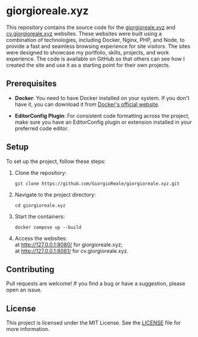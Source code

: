 # giorgioreale.xyz

This repository contains the source code for the [giorgioreale.xyz](https://giorgioreale.xyz/) and [cv.giorgioreale.xyz](https://cv.giorgioreale.xyz/) websites. These websites were built using a combination of technologies, including Docker, Nginx, PHP, and Node, to provide a fast and seamless browsing experience for site visitors. The sites were designed to showcase my portfolio, skills, projects, and work experience. The code is available on GitHub so that others can see how I created the site and use it as a starting point for their own projects.

## Prerequisites

- **Docker**: You need to have Docker installed on your system. If you don't have it, you can download it from [Docker's official website](https://www.docker.com/get-started).

- **EditorConfig Plugin**: For consistent code formatting across the project, make sure you have an EditorConfig plugin or extension installed in your preferred code editor.

## Setup

To set up the project, follow these steps:

1. Clone the repository:

   ```
   git clone https://github.com/GiorgioReale/giorgioreale.xyz.git
   ```

2. Navigate to the project directory:

   ```
   cd giorgioreale.xyz
   ```

3. Start the containers:

   ```
   docker compose up --build
   ```

4. Access the websites:   
at http://127.0.0.1:8080/ for giorgioreale.xyz;   
at http://127.0.0.1:8081/ for cv.giorgioreale.xyz.

## Contributing

Pull requests are welcome! If you find a bug or have a suggestion, please open an issue.

## License

This project is licensed under the MIT License. See the [LICENSE](LICENSE) file for more information.
